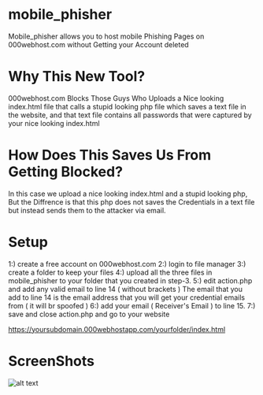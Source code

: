 # mobile_phisher
Mobile_phisher allows you to host mobile Phishing Pages on 000webhost.com without Getting your Account deleted
# Why This New Tool?
000webhost.com Blocks Those Guys Who Uploads a Nice looking index.html file that calls a stupid looking php file which saves a text file in the website, and that text file contains all passwords that were captured by your nice looking index.html

# How Does This Saves Us From Getting Blocked?
In this case we upload a nice looking index.html and a stupid looking php, But the Diffrence is that this php does not saves the Credentials in a text file but instead sends them to the attacker via email.

# Setup

1:) create a free account on 000webhost.com
2:) login to file manager
3:) create a folder to keep your files
4:) upload all the three files in mobile_phisher to your folder that you created in step-3.
5:) edit action.php and add any valid email to line 14 ( without brackets )
The email that you add to line 14 is the email address that you will get your credential emails from ( it will br spoofed )
6:) add your email ( Receiver's Email ) to line 15.
7:) save and close action.php and go to your website

https://yoursubdomain.000webhostapp.com/yourfolder/index.html

# ScreenShots

![alt text](http://pwnedbyme.000webhostapp.com/preview.jpg)
